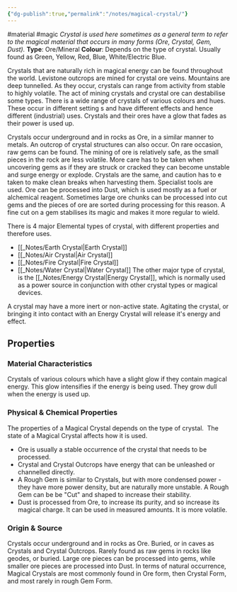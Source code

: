 ```yaml
---
{"dg-publish":true,"permalink":"/notes/magical-crystal/"}
---
```


#material #magic 
_Crystal is used here sometimes as a general term to refer to the magical material that occurs in many forms (Ore, Crystal, Gem, Dust)._
**Type**: Ore/Mineral
**Colour**: Depends on the type of crystal. Usually found as Green, Yellow, Red, Blue, White/Electric Blue.

Crystals that are naturally rich in magical energy can be found throughout the world. Levistone outcrops are mined for crystal ore veins. Mountains are deep tunnelled. As they occur, crystals can range from activity from stable to highly volatile. The act of mining crystals and crystal ore can destabilise some types. There is a wide range of crystals of various colours and hues. These occur in different setting s and have different effects and hence different (industrial) uses. Crystals and their ores have a glow that fades as their power is used up.

Crystals occur underground and in rocks as Ore, in a similar manner to metals. An outcrop of crystal structures can also occur. On rare occasion, raw gems can be found. The mining of ore is relatively safe, as the small pieces in the rock are less volatile. More care has to be taken when uncovering gems as if they are struck or cracked they can become unstable and surge energy or explode. Crystals are the same, and caution has to e taken to make clean breaks when harvesting them. Specialist tools are used. Ore can be processed into Dust, which is used mostly as a fuel or alchemical reagent. Sometimes large ore chunks can be processed into cut gems and the pieces of ore are sorted during processing for this reason. A fine cut on a gem stabilises its magic and makes it more regular to wield.

There is 4 major Elemental types of crystal, with different properties and therefore uses.
- [[_Notes/Earth Crystal\|Earth Crystal]]
- [[_Notes/Air Crystal\|Air Crystal]]
- [[_Notes/Fire Crystal\|Fire Crystal]]
- [[_Notes/Water Crystal\|Water Crystal]]
The other major type of crystal, is the [[_Notes/Energy Crystal\|Energy Crystal]], which is normally used as a power source in conjunction with other crystal types or magical devices.

A crystal may have a more inert or non-active state. Agitating the crystal, or bringing it into contact with an Energy Crystal will release it's energy and effect.

## Properties

### Material Characteristics
Crystals of various colours which have a slight glow if they contain magical energy. This glow intensifies if the energy is being used. They grow dull when the energy is used up.

### Physical & Chemical Properties
The properties of a Magical Crystal depends on the type of crystal.  The state of a Magical Crystal affects how it is used.

-   Ore is usually a stable occurrence of the crystal that needs to be processed.
-   Crystal and Crystal Outcrops have energy that can be unleashed or channelled directly.
-   A Rough Gem is similar to Crystals, but with more condensed power - they have more power density, but are naturally more unstable. A Rough Gem can be be "Cut" and shaped to increase their stability.
-   Dust is processed from Ore, to increase its purity, and so increase its magical charge. It can be used in measured amounts. It is more volatile.

### Origin & Source
Crystals occur underground and in rocks as Ore. Buried, or in caves as Crystals and Crystal Outcrops. Rarely found as raw gems in rocks like geodes, or buried. Large ore pieces can be processed into gems, while smaller ore pieces are processed into Dust. In terms of natural occurrence, Magical Crystals are most commonly found in Ore form, then Crystal Form, and most rarely in rough Gem Form.
